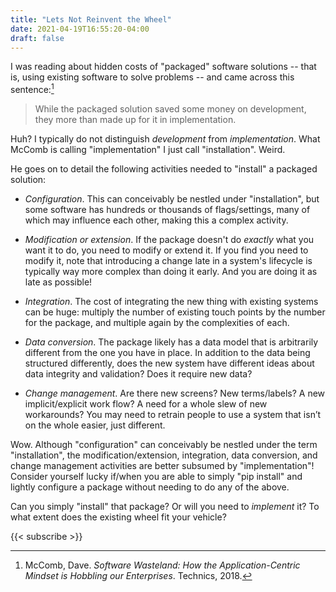 ```yaml
---
title: "Lets Not Reinvent the Wheel"
date: 2021-04-19T16:55:20-04:00
draft: false
---
```


I was reading about hidden costs of "packaged" software solutions -- that is, using existing
software to solve problems -- and came across this sentence:[^1]

> While the packaged solution saved some money on development, they more than made up for it in
implementation.

Huh? I typically do not distinguish *development* from *implementation*. What McComb is calling
"implementation" I just call "installation". Weird.

He goes on to detail the following activities needed to "install" a packaged solution:

* *Configuration*. This can conceivably be nestled under "installation", but some software has hundreds or thousands of flags/settings, many of which may influence each other, making this a complex activity.

* *Modification or extension*. If the package doesn't do *exactly* what you want it to do, you need to modify or extend it. If you find you need to modify it, note that introducing a change late in a system's lifecycle is typically way more complex than doing it early. And you are doing it as late as possible!

* *Integration*. The cost of integrating the new thing with existing systems can be huge: multiply the number of existing touch points by the number for the package, and multiple again by the complexities of each.

* *Data conversion*. The package likely has a data model that is arbitrarily different from the one you have in place. In addition to the data being structured differently, does the new system have different ideas about data integrity and validation? Does it require new data?

* *Change management*. Are there new screens? New terms/labels? A new implicit/explicit work flow? A need for a whole slew of new workarounds? You may need to retrain people to use a system that isn’t on the whole easier, just different.

Wow. Although "configuration" can conceivably be nestled under the term "installation", the
modification/extension, integration, data conversion, and change management activities are better
subsumed by "implementation"! Consider yourself lucky if/when you are able to simply "pip install"
and lightly configure a package without needing to do any of the above.

Can you simply "install" that package? Or will you need to *implement* it? To what extent does the
existing wheel fit your vehicle?

[^1]: McComb, Dave. *Software Wasteland: How the Application-Centric Mindset is Hobbling our
Enterprises*. Technics, 2018.

{{< subscribe >}}